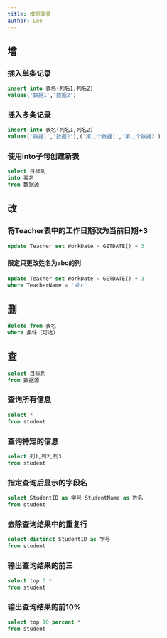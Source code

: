 ```yaml
---
title: 增删改查
author: Lee
---
```


## 增

### 插入单条记录

```sql
insert into 表名(列名1,列名2)
values('数据1','数据2')
```

### 插入多条记录

```sql
insert into 表名(列名1,列名2)
values('数据1','数据2'),('第二个数据1','第二个数据2')
```

### 使用into子句创建新表

```sql
select 目标列
into 表名
from 数据源
```

## 改

### 将Teacher表中的工作日期改为当前日期+3

```sql
update Teacher set WorkDate = GETDATE() + 3
```

#### 限定只更改姓名为abc的列

```sql
update Teacher set WorkDate = GETDATE() + 3
where TeacherName = 'abc'
```

## 删

```sql
delete from 表名
where 条件（可选）
```

## 查

```sql
select 目标列
from 数据源
```

### 查询所有信息

```sql
select *
from student
```

### 查询特定的信息
```sql
select 列1,列2,列3
from student
```

### 指定查询后显示的字段名

```sql
select StudentID as 学号 StudentName as 姓名
from student
```

### 去除查询结果中的重复行

```sql
select distinct StudentID as 学号
from student
```

### 输出查询结果的前三
```sql
select top 3 *
from student
```

### 输出查询结果的前10%
```sql
select top 10 percent *
from student
```
